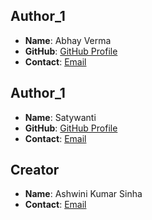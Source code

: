 ## Author_1
- **Name**: Abhay Verma
- **GitHub**: [GitHub Profile](https://github.com/abhayverma21)
- **Contact**: [Email](av.verma.abhay.21@gmail.com)

## Author_1
- **Name**: Satywanti
- **GitHub**: [GitHub Profile](https://github.com/Satywanti)
- **Contact**: [Email](satywantikundu@gmail.com)

## Creator
- **Name**: Ashwini Kumar Sinha
- **Contact**: [Email](ashwini.sinha@efy.in)
